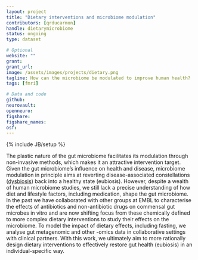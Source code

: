```yaml
---
layout: project
title: "Dietary interventions and microbiome modulation"
contributors: [qrducarmon]
handle: dietarymicrobiome
status: ongoing
type: dataset

# Optional
website: ""
grant:
grant_url:
image: /assets/images/projects/dietary.png
tagline: How can the microbiome be modulated to improve human health?
tags: [fmri]

# Data and code
github:
neurovault:
openneuro:
figshare:
figshare_names:
osf:
---
```

{% include JB/setup %}

The plastic nature of the gut microbiome facilitates its modulation through non-invasive methods, which makes it an attractive intervention target. Given the gut microbiome’s influence on health and disease, microbiome modulation in principle aims at reverting disease-associated constellations ([dysbiosis](/projects/gut-dysbiosis-disease-association)) back into a healthy state (eubiosis). However, despite a wealth of human microbiome studies, we still lack a precise understanding of how diet and lifestyle factors, including medication, shape the gut microbiome. In the past we have collaborated with other groups at EMBL to characterise the effects of antibiotics and non-antibiotic drugs on commensal gut microbes in vitro and are now shifting focus from these chemically defined to more complex dietary interventions to study their effects on the microbiome. To model the impact of dietary effects, including fasting, we analyse gut metagenomic and other -omics data in collaborative settings with clinical partners. With this work, we ultimately aim to more rationally design dietary interventions to effectively restore gut health (eubiosis) in an individual-specific way.
